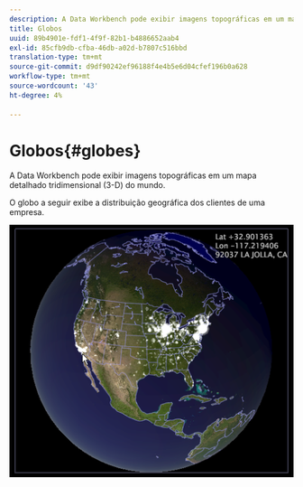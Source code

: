 ```yaml
---
description: A Data Workbench pode exibir imagens topográficas em um mapa detalhado tridimensional (3-D) do mundo.
title: Globos
uuid: 89b4901e-fdf1-4f9f-82b1-b4886652aab4
exl-id: 85cfb9db-cfba-46db-a02d-b7807c516bbd
translation-type: tm+mt
source-git-commit: d9df90242ef96188f4e4b5e6d04cfef196b0a628
workflow-type: tm+mt
source-wordcount: '43'
ht-degree: 4%

---
```


# Globos{#globes}

A Data Workbench pode exibir imagens topográficas em um mapa detalhado tridimensional (3-D) do mundo.

O globo a seguir exibe a distribuição geográfica dos clientes de uma empresa.

![](assets/vis_Globe_RollOverLatLong.png)
